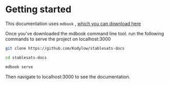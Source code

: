# Getting started

This documentation uses `mdbook` , [which you can download here](https://rust-lang.github.io/mdBook/guide/installation.html)

Once you've downloaded the mdbook command line tool. run the following commands to serve the project on localhost:3000

```bash
git clone https://github.com/Kodylow/stablesats-docs

cd stablesats-docs

mdbook serve
```

Then navigate to localhost:3000 to see the documentation.
